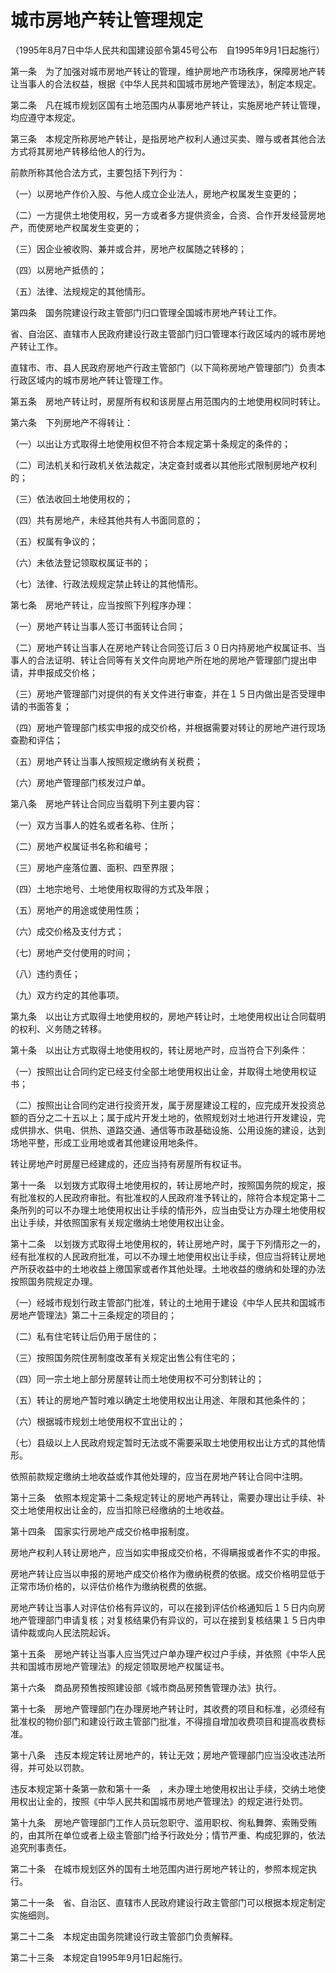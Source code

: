 # 城市房地产转让管理规定

（1995年8月7日中华人民共和国建设部令第45号公布　自1995年9月1日起施行）



第一条　为了加强对城市房地产转让的管理，维护房地产市场秩序，保障房地产转让当事人的合法权益，根据《中华人民共和国城市房地产管理法》，制定本规定。

第二条　凡在城市规划区国有土地范围内从事房地产转让，实施房地产转让管理，均应遵守本规定。

第三条　本规定所称房地产转让，是指房地产权利人通过买卖、赠与或者其他合法方式将其房地产转移给他人的行为。

前款所称其他合法方式，主要包括下列行为：

（一）以房地产作价入股、与他人成立企业法人，房地产权属发生变更的；

（二）一方提供土地使用权，另一方或者多方提供资金，合资、合作开发经营房地产，而使房地产权属发生变更的；

（三）因企业被收购、兼并或合并，房地产权属随之转移的；

（四）以房地产抵债的；

（五）法律、法规规定的其他情形。

第四条　国务院建设行政主管部门归口管理全国城市房地产转让工作。

省、自治区、直辖市人民政府建设行政主管部门归口管理本行政区域内的城市房地产转让工作。

直辖市、市、县人民政府房地产行政主管部门（以下简称房地产管理部门）负责本行政区域内的城市房地产转让管理工作。

第五条　房地产转让时，房屋所有权和该房屋占用范围内的土地使用权同时转让。

第六条　下列房地产不得转让：

（一）以出让方式取得土地使用权但不符合本规定第十条规定的条件的；

（二）司法机关和行政机关依法裁定，决定查封或者以其他形式限制房地产权利的；

（三）依法收回土地使用权的；

（四）共有房地产，未经其他共有人书面同意的；

（五）权属有争议的；

（六）未依法登记领取权属证书的；

（七）法律、行政法规规定禁止转让的其他情形。

第七条　房地产转让，应当按照下列程序办理：

（一）房地产转让当事人签订书面转让合同；

（二）房地产转让当事人在房地产转让合同签订后３０日内持房地产权属证书、当事人的合法证明、转让合同等有关文件向房地产所在地的房地产管理部门提出申请，并申报成交价格；

（三）房地产管理部门对提供的有关文件进行审查，并在１５日内做出是否受理申请的书面答复；

（四）房地产管理部门核实申报的成交价格，并根据需要对转让的房地产进行现场查勘和评估；

（五）房地产转让当事人按照规定缴纳有关税费；

（六）房地产管理部门核发过户单。

第八条　房地产转让合同应当载明下列主要内容：

（一）双方当事人的姓名或者名称、住所；

（二）房地产权属证书名称和编号；

（三）房地产座落位置、面积、四至界限；

（四）土地宗地号、土地使用权取得的方式及年限；

（五）房地产的用途或使用性质；

（六）成交价格及支付方式；

（七）房地产交付使用的时间；

（八）违约责任；

（九）双方约定的其他事项。

第九条　以出让方式取得土地使用权的，房地产转让时，土地使用权出让合同载明的权利、义务随之转移。

第十条　以出让方式取得土地使用权的，转让房地产时，应当符合下列条件：

（一）按照出让合同约定已经支付全部土地使用权出让金，并取得土地使用权证书；

（二）按照出让合同约定进行投资开发，属于房屋建设工程的，应完成开发投资总额的百分之二十五以上；属于成片开发土地的，依照规划对土地进行开发建设，完成供排水、供电、供热、道路交通、通信等市政基础设施、公用设施的建设，达到场地平整，形成工业用地或者其他建设用地条件。

转让房地产时房屋已经建成的，还应当持有房屋所有权证书。

第十一条　以划拨方式取得土地使用权的，转让房地产时，按照国务院的规定，报有批准权的人民政府审批。有批准权的人民政府准予转让的，除符合本规定第十二条所列的可以不办理土地使用权出让手续的情形外，应当由受让方办理土地使用权出让手续，并依照国家有关规定缴纳土地使用权出让金。

第十二条　以划拨方式取得土地使用权的，转让房地产时，属于下列情形之一的，经有批准权的人民政府批准，可以不办理土地使用权出让手续，但应当将转让房地产所获收益中的土地收益上缴国家或者作其他处理。土地收益的缴纳和处理的办法按照国务院规定办理。

（一）经城市规划行政主管部门批准，转让的土地用于建设《中华人民共和国城市房地产管理法》第二十三条规定的项目的；

（二）私有住宅转让后仍用于居住的；

（三）按照国务院住房制度改革有关规定出售公有住宅的；

（四）同一宗土地上部分房屋转让而土地使用权不可分割转让的；

（五）转让的房地产暂时难以确定土地使用权出让用途、年限和其他条件的；

（六）根据城市规划土地使用权不宜出让的；

（七）县级以上人民政府规定暂时无法或不需要采取土地使用权出让方式的其他情形。

依照前款规定缴纳土地收益或作其他处理的，应当在房地产转让合同中注明。

第十三条　依照本规定第十二条规定转让的房地产再转让，需要办理出让手续、补交土地使用权出让金的，应当扣除已经缴纳的土地收益。

第十四条　国家实行房地产成交价格申报制度。

房地产权利人转让房地产，应当如实申报成交价格，不得瞒报或者作不实的申报。

房地产转让应当以申报的房地产成交价格作为缴纳税费的依据。成交价格明显低于正常市场价格的，以评估价格作为缴纳税费的依据。

房地产转让当事人对评估价格有异议的，可以在接到评估价格通知后１５日内向房地产管理部门申请复核；对复核结果仍有异议的，可以在接到复核结果１５日内申请仲裁或向人民法院起诉。

第十五条　房地产转让当事人应当凭过户单办理产权过户手续，并依照《中华人民共和国城市房地产管理法》的规定领取房地产权属证书。

第十六条　商品房预售按照建设部《城市商品房预售管理办法》执行。

第十七条　房地产管理部门在办理房地产转让时，其收费的项目和标准，必须经有批准权的物价部门和建设行政主管部门批准，不得擅自增加收费项目和提高收费标准。

第十八条　违反本规定转让房地产的，转让无效；房地产管理部门应当没收违法所得，并可处以罚款。

违反本规定第十条第一款和第十一条　，未办理土地使用权出让手续，交纳土地使用权出让金的，按照《中华人民共和国城市房地产管理法》的规定进行处罚。

第十九条　房地产管理部门工作人员玩忽职守、滥用职权、徇私舞弊、索贿受贿的，由其所在单位或者上级主管部门给予行政处分；情节严重、构成犯罪的，依法追究刑事责任。

第二十条　在城市规划区外的国有土地范围内进行房地产转让的，参照本规定执行。

第二十一条　省、自治区、直辖市人民政府建设行政主管部门可以根据本规定制定实施细则。

第二十二条　本规定由国务院建设行政主管部门负责解释。

第二十三条　本规定自1995年9月1日起施行。